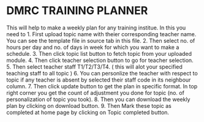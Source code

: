# DMRC TRAINING PLANNER
  This will help to make a weekly plan for any training institue.
  In this you need to
                    1. First upload topic name with theier corresponding teacher name. You can see the template file in source tab in this file.
                    2. Then select no. of hours per day and no. of days in week for which you want to make a schedule.
                    3. Then click topic list button to fetch topic from your uploaded module.
                    4. Then click teacher selection button to go for teacher selection.
                    5. Then select teacher staff T1/T2/T3/T4. ( this will alot your specified teaching staff to all topic )
                    6. You can personlize the teacher with respect to topic if any teacher is absent by selected their staff code in its neighbour column.
                    7. Then click update button to get the plan in specific format. In top right corner you get the count of adjustment you done for topic (no. of personalization of topic you took).
                    8. Then you can download the weekly plan by clicking on download  button.
                    9. Then Mark these topic as completed at home page by clicking on Topic completed button.
